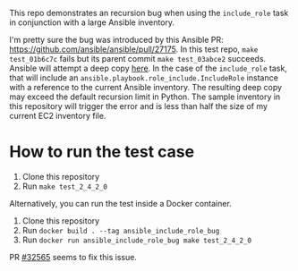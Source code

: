 This repo demonstrates an recursion bug when using the `include_role`
task in conjunction with a large Ansible inventory.

I'm pretty sure the bug was introduced by this Ansible PR: https://github.com/ansible/ansible/pull/27175.
In this test repo, `make test_01b6c7c` fails
but its parent commit `make test_03abce2` succeeds.  Ansible will attempt a
deep copy [here](https://github.com/ansible/ansible/blob/8d78a829c60cc63e668683fb5d626eba942e6a39/lib/ansible/executor/task_result.py#L100).
In the case of the `include_role` task, that will include an
`ansible.playbook.role_include.IncludeRole` instance with a reference to the
current Ansible inventory.  The resulting deep copy may exceed the default
recursion limit in Python.  The sample inventory in this repository will
trigger the error and is less than half the size of my current EC2 inventory
file.

# How to run the test case

1. Clone this repository
1. Run `make test_2_4_2_0`

Alternatively, you can run the test inside a Docker container.

1. Clone this repository
1. Run `docker build . --tag ansible_include_role_bug`
1. Run `docker run ansible_include_role_bug make test_2_4_2_0`

PR [#32565](https://github.com/ansible/ansible/pull/32565) seems to fix this
issue.

